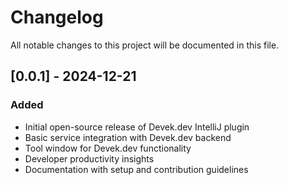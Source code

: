 # Changelog

All notable changes to this project will be documented in this file.

## [0.0.1] - 2024-12-21
### Added
- Initial open-source release of Devek.dev IntelliJ plugin
- Basic service integration with Devek.dev backend
- Tool window for Devek.dev functionality
- Developer productivity insights
- Documentation with setup and contribution guidelines